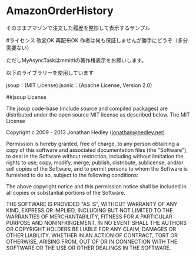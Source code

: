 AmazonOrderHistory
==================

そのままアマゾンで注文した履歴を整形して表示するサンプル

#ライセンス
改変OK 再配布OK 作者は何も保証しませんが勝手にどうぞ（多分需要ない）

ただしMyAsyncTaskはmmittiの著作権表示をお願いします。

以下のライブラリーを使用しています

jsoup：(MIT License)
jsonic：(Apache License, Version 2.0)



##jsoup License

The jsoup code-base (include source and compiled packages) are distributed under the open source MIT license as described below.
The MIT License

Copyright c 2009 - 2013 Jonathan Hedley (jonathan@hedley.net)

Permission is hereby granted, free of charge, to any person obtaining a copy of this software and associated documentation files (the "Software"), to deal in the Software without restriction, including without limitation the rights to use, copy, modify, merge, publish, distribute, sublicense, and/or sell copies of the Software, and to permit persons to whom the Software is furnished to do so, subject to the following conditions:

The above copyright notice and this permission notice shall be included in all copies or substantial portions of the Software.

THE SOFTWARE IS PROVIDED "AS IS", WITHOUT WARRANTY OF ANY KIND, EXPRESS OR IMPLIED, INCLUDING BUT NOT LIMITED TO THE WARRANTIES OF MERCHANTABILITY, FITNESS FOR A PARTICULAR PURPOSE AND NONINFRINGEMENT. IN NO EVENT SHALL THE AUTHORS OR COPYRIGHT HOLDERS BE LIABLE FOR ANY CLAIM, DAMAGES OR OTHER LIABILITY, WHETHER IN AN ACTION OF CONTRACT, TORT OR OTHERWISE, ARISING FROM, OUT OF OR IN CONNECTION WITH THE SOFTWARE OR THE USE OR OTHER DEALINGS IN THE SOFTWARE.

